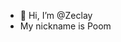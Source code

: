 - 👋 Hi, I’m @Zeclay
- My nickname is Poom
<!---
Zeclay/Zeclay is a ✨ special ✨ repository because its `README.md` (this file) appears on your GitHub profile.
You can click the Preview link to take a look at your changes.
--->
